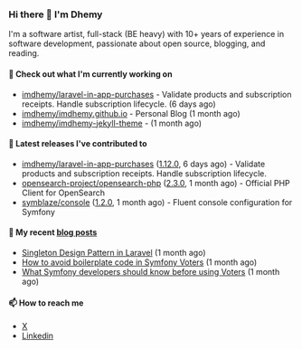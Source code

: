 ### Hi there 👋 I'm Dhemy

I'm a software artist, full-stack (BE heavy) with 10+ years of experience in software development,
passionate about open source, blogging, and reading.

#### 👷 Check out what I'm currently working on

- [imdhemy/laravel-in-app-purchases](https://github.com/imdhemy/laravel-in-app-purchases) - Validate products and subscription receipts. Handle subscription lifecycle. (6 days ago)
- [imdhemy/imdhemy.github.io](https://github.com/imdhemy/imdhemy.github.io) - Personal Blog (1 month ago)
- [imdhemy/imdhemy-jekyll-theme](https://github.com/imdhemy/imdhemy-jekyll-theme) -  (1 month ago)

#### 🔭 Latest releases I've contributed to

- [imdhemy/laravel-in-app-purchases](https://github.com/imdhemy/laravel-in-app-purchases) ([1.12.0](https://github.com/imdhemy/laravel-in-app-purchases/releases/tag/1.12.0), 6 days ago) - Validate products and subscription receipts. Handle subscription lifecycle.
- [opensearch-project/opensearch-php](https://github.com/opensearch-project/opensearch-php) ([2.3.0](https://github.com/opensearch-project/opensearch-php/releases/tag/2.3.0), 1 month ago) - Official PHP Client for OpenSearch
- [symblaze/console](https://github.com/symblaze/console) ([1.2.0](https://github.com/symblaze/console/releases/tag/1.2.0), 1 month ago) - Fluent console configuration for Symfony

#### 📜 My recent [blog posts](https://imdhemy.com/)

- [Singleton Design Pattern in Laravel](https://imdhemy.com/blog/php/singleton-design-pattern-in-laravel.html/) (1 month ago)
- [How to avoid boilerplate code in Symfony Voters](https://imdhemy.com/blog/php/how-to-avoid-boilerplate-code-in-symfony-voters.html/) (1 month ago)
- [What Symfony developers should know before using Voters](https://imdhemy.com/blog/php/what-symfony-developers-should-know-before-using-voters.html/) (1 month ago)

#### 📫 How to reach me

- [X](https://twitter.com/imdhemy)
- [Linkedin](https://linkedin.com/in/imdhemy)
